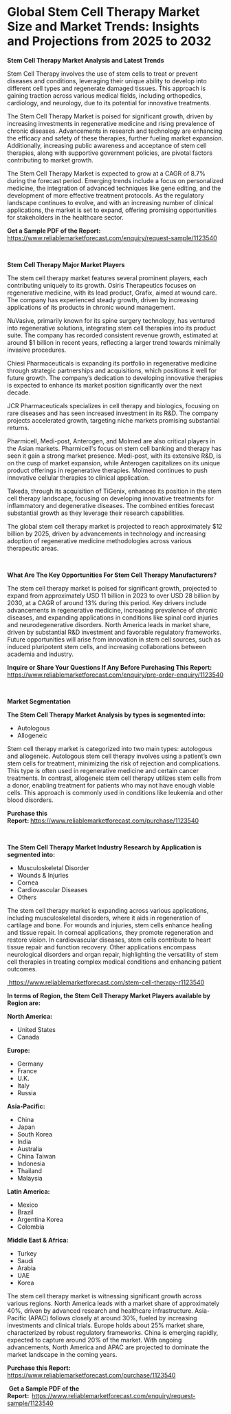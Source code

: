 <p><h1>Global Stem Cell Therapy Market Size and Market Trends: Insights and Projections from 2025 to 2032</h1></p><p><strong>Stem Cell Therapy Market Analysis and Latest Trends</strong></p>
<p><p>Stem Cell Therapy involves the use of stem cells to treat or prevent diseases and conditions, leveraging their unique ability to develop into different cell types and regenerate damaged tissues. This approach is gaining traction across various medical fields, including orthopedics, cardiology, and neurology, due to its potential for innovative treatments.</p><p>The Stem Cell Therapy Market is poised for significant growth, driven by increasing investments in regenerative medicine and rising prevalence of chronic diseases. Advancements in research and technology are enhancing the efficacy and safety of these therapies, further fueling market expansion. Additionally, increasing public awareness and acceptance of stem cell therapies, along with supportive government policies, are pivotal factors contributing to market growth.</p><p>The Stem Cell Therapy Market is expected to grow at a CAGR of 8.7% during the forecast period. Emerging trends include a focus on personalized medicine, the integration of advanced techniques like gene editing, and the development of more effective treatment protocols. As the regulatory landscape continues to evolve, and with an increasing number of clinical applications, the market is set to expand, offering promising opportunities for stakeholders in the healthcare sector.</p></p>
<p><strong>Get a Sample PDF of the Report:&nbsp;</strong> <a href="https://www.reliablemarketforecast.com/enquiry/request-sample/1123540?utm_campaign=2324&utm_medium=2&utm_source=Github&utm_content=ia&utm_term=13042025&utm_id=stem-cell-therapy">https://www.reliablemarketforecast.com/enquiry/request-sample/1123540</a></p>
<p>&nbsp;</p>
<p><strong>Stem Cell Therapy Major Market Players</strong></p>
<p><p>The stem cell therapy market features several prominent players, each contributing uniquely to its growth. Osiris Therapeutics focuses on regenerative medicine, with its lead product, Grafix, aimed at wound care. The company has experienced steady growth, driven by increasing applications of its products in chronic wound management.</p><p>NuVasive, primarily known for its spine surgery technology, has ventured into regenerative solutions, integrating stem cell therapies into its product suite. The company has recorded consistent revenue growth, estimated at around $1 billion in recent years, reflecting a larger trend towards minimally invasive procedures.</p><p>Chiesi Pharmaceuticals is expanding its portfolio in regenerative medicine through strategic partnerships and acquisitions, which positions it well for future growth. The company’s dedication to developing innovative therapies is expected to enhance its market position significantly over the next decade.</p><p>JCR Pharmaceuticals specializes in cell therapy and biologics, focusing on rare diseases and has seen increased investment in its R&D. The company projects accelerated growth, targeting niche markets promising substantial returns.</p><p>Pharmicell, Medi-post, Anterogen, and Molmed are also critical players in the Asian markets. Pharmicell's focus on stem cell banking and therapy has seen it gain a strong market presence. Medi-post, with its extensive R&D, is on the cusp of market expansion, while Anterogen capitalizes on its unique product offerings in regenerative therapies. Molmed continues to push innovative cellular therapies to clinical application.</p><p>Takeda, through its acquisition of TiGenix, enhances its position in the stem cell therapy landscape, focusing on developing innovative treatments for inflammatory and degenerative diseases. The combined entities forecast substantial growth as they leverage their research capabilities.</p><p>The global stem cell therapy market is projected to reach approximately $12 billion by 2025, driven by advancements in technology and increasing adoption of regenerative medicine methodologies across various therapeutic areas.</p></p>
<p>&nbsp;</p>
<p><strong>What Are The Key Opportunities For Stem Cell Therapy Manufacturers?</strong></p>
<p><p>The stem cell therapy market is poised for significant growth, projected to expand from approximately USD 11 billion in 2023 to over USD 28 billion by 2030, at a CAGR of around 13% during this period. Key drivers include advancements in regenerative medicine, increasing prevalence of chronic diseases, and expanding applications in conditions like spinal cord injuries and neurodegenerative disorders. North America leads in market share, driven by substantial R&D investment and favorable regulatory frameworks. Future opportunities will arise from innovation in stem cell sources, such as induced pluripotent stem cells, and increasing collaborations between academia and industry.</p></p>
<p><strong>Inquire or Share Your Questions If Any Before Purchasing This Report:</strong> <a href="https://www.reliablemarketforecast.com/enquiry/pre-order-enquiry/1123540?utm_campaign=2324&utm_medium=2&utm_source=Github&utm_content=ia&utm_term=13042025&utm_id=stem-cell-therapy">https://www.reliablemarketforecast.com/enquiry/pre-order-enquiry/1123540</a></p>
<p>&nbsp;</p>
<p><strong>Market Segmentation</strong></p>
<p><strong>The Stem Cell Therapy Market Analysis by types is segmented into:</strong></p>
<p><ul><li>Autologous</li><li>Allogeneic</li></ul></p>
<p><p>Stem cell therapy market is categorized into two main types: autologous and allogeneic. Autologous stem cell therapy involves using a patient’s own stem cells for treatment, minimizing the risk of rejection and complications. This type is often used in regenerative medicine and certain cancer treatments. In contrast, allogeneic stem cell therapy utilizes stem cells from a donor, enabling treatment for patients who may not have enough viable cells. This approach is commonly used in conditions like leukemia and other blood disorders.</p></p>
<p><strong>Purchase this Report:&nbsp;</strong><a href="https://www.reliablemarketforecast.com/purchase/1123540?utm_campaign=2324&utm_medium=2&utm_source=Github&utm_content=ia&utm_term=13042025&utm_id=stem-cell-therapy">https://www.reliablemarketforecast.com/purchase/1123540</a></p>
<p>&nbsp;</p>
<p><strong>The Stem Cell Therapy Market Industry Research by Application is segmented into:</strong></p>
<p><ul><li>Musculoskeletal Disorder</li><li>Wounds & Injuries</li><li>Cornea</li><li>Cardiovascular Diseases</li><li>Others</li></ul></p>
<p><p>The stem cell therapy market is expanding across various applications, including musculoskeletal disorders, where it aids in regeneration of cartilage and bone. For wounds and injuries, stem cells enhance healing and tissue repair. In corneal applications, they promote regeneration and restore vision. In cardiovascular diseases, stem cells contribute to heart tissue repair and function recovery. Other applications encompass neurological disorders and organ repair, highlighting the versatility of stem cell therapies in treating complex medical conditions and enhancing patient outcomes.</p></p>
<p><a href="https://www.reliablemarketforecast.com/stem-cell-therapy-r1123540?utm_campaign=2324&utm_medium=2&utm_source=Github&utm_content=ia&utm_term=13042025&utm_id=stem-cell-therapy">&nbsp;https://www.reliablemarketforecast.com/stem-cell-therapy-r1123540</a></p>
<p><strong>In terms of Region, the Stem Cell Therapy Market Players available by Region are:</strong></p>
<p>
    <p> <strong> North America: </strong>
        <ul>
            <li>United States</li>
            <li>Canada</li>
        </ul>
        </p> 
    <p> <strong> Europe: </strong>
        <ul>
            <li>Germany</li>
            <li>France</li>
            <li>U.K.</li>
            <li>Italy</li>
            <li>Russia</li>
        </ul>
        </p> 
    <p> <strong> Asia-Pacific: </strong>
        <ul>
            <li>China</li>
            <li>Japan</li>
            <li>South Korea</li>
            <li>India</li>
            <li>Australia</li>
            <li>China Taiwan</li>
            <li>Indonesia</li>
            <li>Thailand</li>
            <li>Malaysia</li>
        </ul>
        </p> 
    <p> <strong> Latin America: </strong>
        <ul>
            <li>Mexico</li>
            <li>Brazil</li>
            <li>Argentina Korea</li>
            <li>Colombia</li>
        </ul>
        </p> 
    <p> <strong> Middle East & Africa: </strong>
        <ul>
            <li>Turkey</li>
            <li>Saudi</li>
            <li>Arabia</li>
            <li>UAE</li>
            <li>Korea</li>
        </ul>
    </p>
    </p>
<p><p>The stem cell therapy market is witnessing significant growth across various regions. North America leads with a market share of approximately 40%, driven by advanced research and healthcare infrastructure. Asia-Pacific (APAC) follows closely at around 30%, fueled by increasing investments and clinical trials. Europe holds about 25% market share, characterized by robust regulatory frameworks. China is emerging rapidly, expected to capture around 20% of the market. With ongoing advancements, North America and APAC are projected to dominate the market landscape in the coming years.</p></p>
<p><strong>Purchase this Report: </strong><a href="https://www.reliablemarketforecast.com/purchase/1123540?utm_campaign=2324&utm_medium=2&utm_source=Github&utm_content=ia&utm_term=13042025&utm_id=stem-cell-therapy">https://www.reliablemarketforecast.com/purchase/1123540</a></p>
<p>&nbsp;<strong>Get a Sample PDF of the Report:&nbsp;&nbsp;</strong><a href="https://www.reliablemarketforecast.com/enquiry/request-sample/1123540?utm_campaign=2324&utm_medium=2&utm_source=Github&utm_content=ia&utm_term=13042025&utm_id=stem-cell-therapy">https://www.reliablemarketforecast.com/enquiry/request-sample/1123540</a></p>
<p><strong></strong></p>
<p><p></p><p></p><p></p></p>